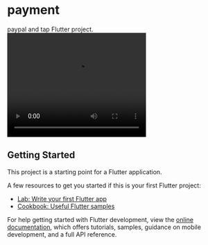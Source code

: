 # payment

paypal and tap  Flutter project.
<video width="320" height="240" controls>
  <source src="https://user-images.githubusercontent.com/73886537/222849500-46c96b95-88c5-4785-9984-e0205fa23bb3.mp4" type="video/mp4">
  <source src="movie.ogg" type="video/ogg">
Your browser does not support the video tag.
</video>
## Getting Started

This project is a starting point for a Flutter application.

A few resources to get you started if this is your first Flutter project:

- [Lab: Write your first Flutter app](https://docs.flutter.dev/get-started/codelab)
- [Cookbook: Useful Flutter samples](https://docs.flutter.dev/cookbook)

For help getting started with Flutter development, view the
[online documentation](https://docs.flutter.dev/), which offers tutorials,
samples, guidance on mobile development, and a full API reference.
